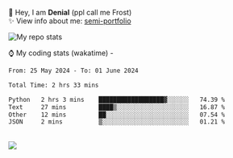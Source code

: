 🤚 Hey, I am **Denial** (ppl call me Frost)  
✨ View info about me: [semi-portfolio](https://frostx.is-a.dev)

<img alt="My repo stats" src="https://github-readme-stats.vercel.app/api?username=FrostX-Official&show_icons=true&theme=radical">

⌚ My coding stats (wakatime) -

<!--START_SECTION:waka-->

```txt
From: 25 May 2024 - To: 01 June 2024

Total Time: 2 hrs 33 mins

Python   2 hrs 3 mins    ██████████████████▓░░░░░░   74.39 %
Text     27 mins         ████▒░░░░░░░░░░░░░░░░░░░░   16.87 %
Other    12 mins         ██░░░░░░░░░░░░░░░░░░░░░░░   07.54 %
JSON     2 mins          ▒░░░░░░░░░░░░░░░░░░░░░░░░   01.21 %
```

<!--END_SECTION:waka-->
<br>
<img src="https://spotify-github-profile.vercel.app/api/view.svg?uid=31srkkuzzvig3lqyqlakxnoqfz6y&cover_image=true&theme=default&show_offline=true&background_color=0d1117&interchange=false&bar_color=7024ff">

